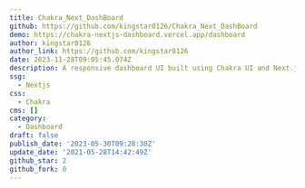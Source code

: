 ```yaml
---
title: Chakra_Next_DashBoard
github: https://github.com/kingstar0126/Chakra_Next_DashBoard
demo: https://chakra-nextjs-dashboard.vercel.app/dashboard
author: kingstar0126
author_link: https://github.com/kingstar0126
date: 2023-11-28T09:05:45.074Z
description: A responsive dashboard UI built using Chakra UI and Next.js.
ssg:
  - Nextjs
css:
  - Chakra
cms: []
category:
  - Dashboard
draft: false
publish_date: '2023-05-30T09:28:30Z'
update_date: '2021-05-28T14:42:49Z'
github_star: 2
github_fork: 0
---
```

